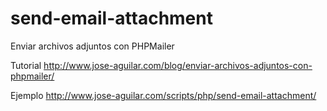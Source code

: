 # send-email-attachment
Enviar archivos adjuntos con PHPMailer

Tutorial
http://www.jose-aguilar.com/blog/enviar-archivos-adjuntos-con-phpmailer/

Ejemplo
http://www.jose-aguilar.com/scripts/php/send-email-attachment/
